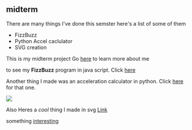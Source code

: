 ## <h>midterm</h>
There are many things I've done this semster here's a list of some of them
* FizzBuzz
* Python Accel caclulator
* SVG creation

<body>This is my midterm project
 Go <a href = https://github.com/bigal2021/midterm/blob/main/aboutme.md> here</a> to learn more about me
 
to see my **FizzBuzz** program in java script. Click <a href = https://github.com/bigal2021/midterm/blob/main/FizzBuzz%20in%20javascript>here</a> 
</body>


<body>
 <p>Another thing I made was an acceleration calculator in python. Click <a href = https://github.com/bigal2021/midterm/blob/main/objectpncalc.py>here</a> for that one.</p>
 <img src = https://upload.wikimedia.org/wikipedia/commons/thumb/c/c3/Python-logo-notext.svg/121px-Python-logo-notext.svg.png></img>
</body>

Also Heres a _cool_ thing I made in svg
<a href =https://htmlpreview.github.io/?https://github.com/bigal2021/midterm/blob/main/squirtlesquad5.html>Link</a>

something <a href = https://github.com/bigal2021/midterm/blob/main/interesting.md>interesting</a> 

